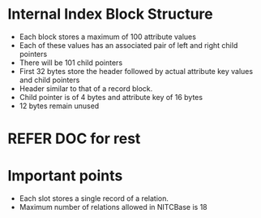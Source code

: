 # Internal Index Block Structure

- Each block stores a maximum of 100 attribute values
- Each of these values has an associated pair of left and right child pointers
- There will be 101 child pointers
- First 32 bytes store the header followed by actual attribute key values and child pointers
- Header similar to that of a record block.
- Child pointer is of 4 bytes and attribute key of 16 bytes
- 12 bytes remain unused

# REFER DOC for rest

# Important points

- Each slot stores a single record of a relation.
- Maximum number of relations allowed in NITCBase is 18
